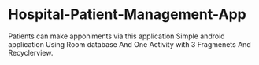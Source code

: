 # Hospital-Patient-Management-App
Patients can make apponiments via this application
Simple android application Using Room database And One Activity with 3 Fragmenets And Recyclerview. 


